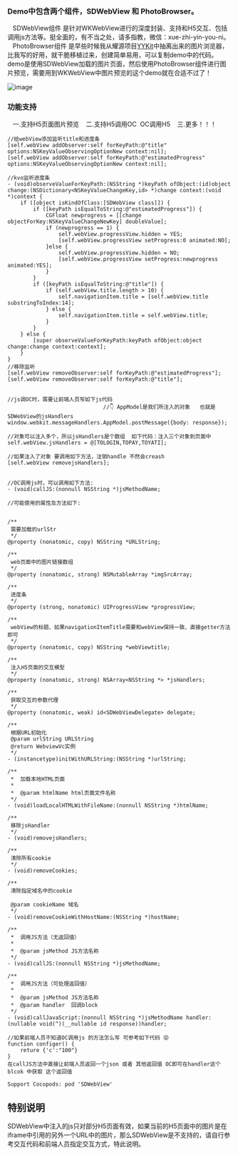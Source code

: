 ### Demo中包含两个组件，SDWebView 和 PhotoBrowser。
    SDWebView组件 是针对WKWebView进行的深度封装、支持和H5交互、包括调用js方法等。挺全面的，有不当之处，请多指教，微信：xue-zhi-yin-you-ni。 
    PhotoBrowser组件 是早些时候我从耀源项目[YYKit](https://github.com/ibireme/YYKit)中抽离出来的图片浏览器，比我写的好用，就干脆移植过来，创建简单易用，可以复制demo中的代码。
    demo是使用SDWebView加载的图片页面，然后使用PhotoBrowser组件进行图片预览，需要用到WKWebView中图片预览的这个demo就在合适不过了！
    
   ![image](https://github.com/xlsd/SDWebView/blob/master/SDWebViewDemo/demo.gif)<br>  

### 功能支持
    一.支持H5页面图片预览
    二.支持H5调用OC  OC调用H5
    三.更多！！！
    
```
//给webView添加监听title和进度条
[self.webView addObserver:self forKeyPath:@"title" options:NSKeyValueObservingOptionNew context:nil];
[self.webView addObserver:self forKeyPath:@"estimatedProgress" options:NSKeyValueObservingOptionNew context:nil];

//kvo监听进度条
- (void)observeValueForKeyPath:(NSString *)keyPath ofObject:(id)object change:(NSDictionary<NSKeyValueChangeKey,id> *)change context:(void *)context {
    if ([object isKindOfClass:[SDWebView class]]) {
        if ([keyPath isEqualToString:@"estimatedProgress"]) {
            CGFloat newprogress = [[change objectForKey:NSKeyValueChangeNewKey] doubleValue];
            if (newprogress == 1) {
                self.webView.progressView.hidden = YES;
                [self.webView.progressView setProgress:0 animated:NO];
            }else {
                self.webView.progressView.hidden = NO;
                [self.webView.progressView setProgress:newprogress animated:YES];
            }
        }
        if ([keyPath isEqualToString:@"title"]) {
            if (self.webView.title.length > 10) {
                self.navigationItem.title = [self.webView.title substringToIndex:14];
            } else {
                self.navigationItem.title = self.webView.title;
            }
        }
    } else {
        [super observeValueForKeyPath:keyPath ofObject:object change:change context:context];
    }
}
//移除监听
[self.webView removeObserver:self forKeyPath:@"estimatedProgress"];
[self.webView removeObserver:self forKeyPath:@"title"];


//js调OC时，需要让前端人员写如下js代码   
                              //👇 AppModel是我们所注入的对象   也就是SDWebView的jsHandlers
window.webkit.messageHandlers.AppModel.postMessage({body: response});

//对象可以注入多个，所以jsHandlers是个数组  如下代码：注入三个对象到页面中
self.webView.jsHandlers = @[TOLOGIN,TOPAY,TOYATI];

//如果注入了对象 要调用如下方法，注销handle 不然会creash
[self.webView removejsHandlers];


//OC调用js时，可以调用如下方法:
- (void)callJS:(nonnull NSString *)jsMethodName;

//可能使用的属性及方法如下:


/**
 需要加载的urlStr
 */
@property (nonatomic, copy) NSString *URLString;

/**
 web页面中的图片链接数组
 */
@property (nonatomic, strong) NSMutableArray *imgSrcArray;

/**
 进度条
 */
@property (strong, nonatomic) UIProgressView *progressView;

/**
 webView的标题、如果navigationItemTitle需要和webView保持一致、直接getter方法即可
 */
@property (nonatomic, copy) NSString *webViewtitle;

/**
 注入H5页面的交互模型
 */
@property (nonatomic, strong) NSArray<NSString *> *jsHandlers;

/**
 获取交互的参数代理
 */
@property (nonatomic, weak) id<SDWebViewDelegate> delegate;

/**
 根据URL初始化
 @param urlString URLString
 @return WebviewVc实例
 */
- (instancetype)initWithURLString:(NSString *)urlString;

/**
 *  加载本地HTML页面
 *
 *  @param htmlName html页面文件名称
 */
- (void)loadLocalHTMLWithFileName:(nonnull NSString *)htmlName;

/**
 移除jsHandler
 */
- (void)removejsHandlers;

/**
 清除所有cookie
 */
- (void)removeCookies;

/**
 清除指定域名中的cookie
 
 @param cookieName 域名
 */
- (void)removeCookieWithHostName:(NSString *)hostName;

/**
 *  调用JS方法（无返回值）
 *
 *  @param jsMethod JS方法名称
 */
- (void)callJS:(nonnull NSString *)jsMethodName;

/**
 *  调用JS方法（可处理返回值）
 *
 *  @param jsMethod JS方法名称
 *  @param handler  回调block
 */
- (void)callJavaScript:(nonnull NSString *)jsMethodName handler:(nullable void(^)(__nullable id response))handler;

//如果前端人员不知道OC调用js 的方法怎么写 可参考如下代码 😝
function configer() {
    reture {'c':"100"}
}
在callJS方法中直接让前端人员返回一个json 或者 其他返回值 OC即可在handler这个blcok 中获取 这个返回值
```
```
Support Cocopods: pod 'SDWebView'
```

## 特别说明
SDWebView中注入的js只对部分H5页面有效，如果当前的H5页面中的图片是在iframe中引用的另外一个URL中的图片，那么SDWebView是不支持的，请自行参考交互代码和前端人员指定交互方式，特此说明。









